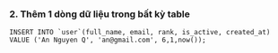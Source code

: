 ### 2. Thêm 1 dòng dữ liệu trong bất kỳ table
```mysql
INSERT INTO `user`(full_name, email, rank, is_active, created_at) 
VALUE ('An Nguyen Q', 'an@gmail.com', 6,1,now());
```
